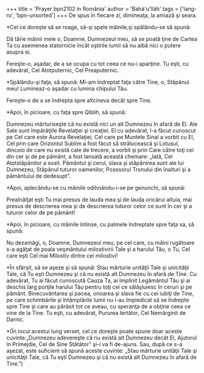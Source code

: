 +++
title = 'Prayer bpn2102 in România'
author = 'Bahá'u'lláh'
tags = ['lang-ro', 'bpn-unsorted']
+++
De spus în fiecare zi, dimineaţa, la amiază şi seara.

*Cel ce doreşte să se roage, să-şi spele mâinile,şi spălându-se să spună:

Dă tărie mâinii mele o, Doamne, Dumnezeul meu, să se poată ţine de Cartea Ta cu asemenea statornicie încât oştirile lumii să nu aibă nici o putere asupra ei.

Fereşte-o, aşadar, de a se ocupa cu tot ceea ce nu-i aparţine. Tu eşti, cu adevărat, Cel Atotputernic, Cel Preaputernic.

*Spălându-şi faţa, să spună:
Mi-am îndreptat faţa către Tine, o, Stăpânul meu! Lumineaz-o aşadar cu lumina chipului Tău.

Fereşte-o de a se îndrepta spre altcineva decât spre Tine.

*Apoi, în picioare, cu faţa spre Qiblih, să spună:

Dumnezeu mărturiseşte că nu există nici un alt Dumnezeu în afară de El. Ale Sale sunt împărăţiile Revelaţiei şi creaţiei. El cu adevărat, l-a făcut cunoscut pe Cel care este Aurora Revelaţiei, Cel care pe Muntele Sinai a vorbit cu El, Cel prin care Orizontul Sublim a fost făcut să strălucească şi Lotusul, dincolo de care nu există cale de trecere, a vorbit şi prin Care către toţi cei din cer şi de pe pământ, a fost lansată această chemare: „Iată, Cel Atotstăpânitor a sosit. Pământul şi cerul, slava şi stăpânirea sunt ale lui Dumnezeu, Stăpânul tuturor oamenilor, Posesorul Tronului din înalturi şi a pământului de dedesupt”.

*Apoi, aplecându-se cu mâinile odihnându-i-se pe genunchi, să spună:

Preaînălţat eşti Tu mai presus de lauda mea şi de lauda oricărui altuia, mai presus de descrierea mea şi de descrierea tuturor celor ce sunt în cer şi a tuturor celor de pe pământ!

*Apoi, în picioare, cu mâinile întinse, cu palmele îndreptate spre faţa sa, să spună:

Nu dezamăgi, o, Doamne, Dumnezeul meu, pe cel care, cu mâini rugătoare s-a agăţat de poala veşmântului milostivirii Tale şi a harului Tău, o Tu, Cel care eşti Cel mai Milostiv dintre cei milostivi!

*În sfârşit, să se aşeze şi să spună:
Stau mărturie unităţii Tale şi unicităţii Tale, că Tu eşti Dumnezeu şi că nu există alt Dumnezeu în afară de Tine. Cu adevărat, Tu ai făcut cunoscută Cauza Ta, ai împlinit Legământul Tău şi ai deschis larg porţile harului Tău pentru toţi cei ce sălăşluiesc în ceruri şi pe pământ. Binecuvântarea şi pacea, onoarea şi slava fie cu cei iubiţi de Tine, pe care schimbările şi întâmplările lumii nu i-au împiedicat să se îndrepte spre Tine şi care au părăsit tot ce aveau, cu speranţa de a obţine ceea ce vine de la Tine. Tu eşti, cu adevărat, Pururea Iertător, Cel Nemărginit de Darnic.

*(În locul acestui lung verset, cel ce doreşte poate spune doar aceste cuvinte:„Dumnezeu adevereşte că nu există alt Dumnezeu decât El, Ajutorul în Primejdie, Cel de Sine Stătător” şi-i va fi de-ajuns. Sau, după ce s-a aşezat, este suficient să spună aceste cuvinte: „Stau mărturie unităţii Tale şi unicităţii Tale, că Tu eşti Dumnezeu şi că nu există alt Dumnezeu în afară de Tine.”)
